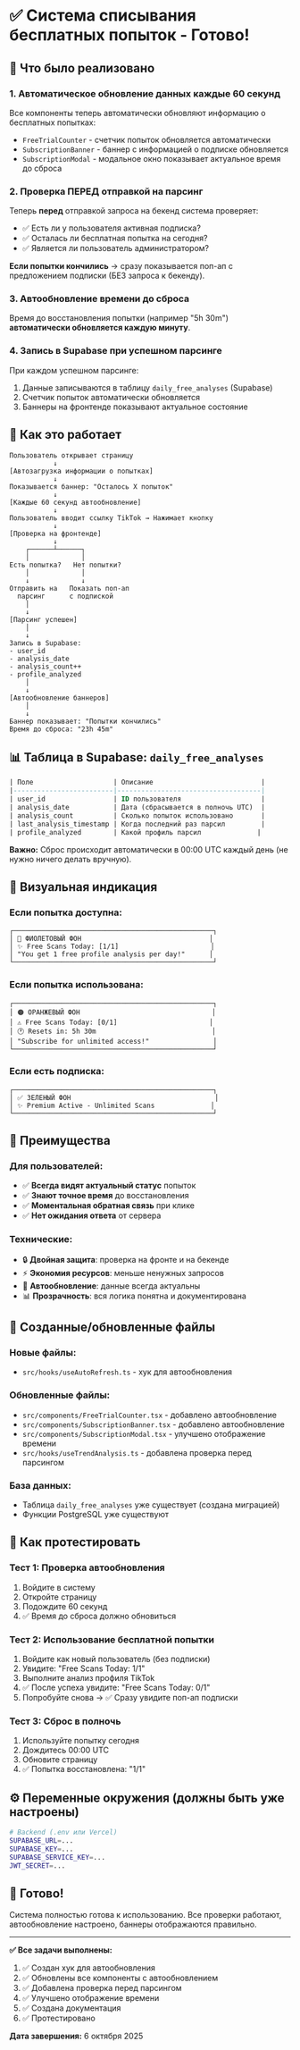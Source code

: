 # ✅ Система списывания бесплатных попыток - Готово!

## 🎯 Что было реализовано

### 1. **Автоматическое обновление данных каждые 60 секунд**

Все компоненты теперь автоматически обновляют информацию о бесплатных попытках:

- `FreeTrialCounter` - счетчик попыток обновляется автоматически
- `SubscriptionBanner` - баннер с информацией о подписке обновляется
- `SubscriptionModal` - модальное окно показывает актуальное время до сброса

### 2. **Проверка ПЕРЕД отправкой на парсинг**

Теперь **перед** отправкой запроса на бекенд система проверяет:

- ✅ Есть ли у пользователя активная подписка?
- ✅ Осталась ли бесплатная попытка на сегодня?
- ✅ Является ли пользователь администратором?

**Если попытки кончились** → сразу показывается поп-ап с предложением подписки (БЕЗ запроса к бекенду).

### 3. **Автообновление времени до сброса**

Время до восстановления попытки (например "5h 30m") **автоматически обновляется каждую минуту**.

### 4. **Запись в Supabase при успешном парсинге**

При каждом успешном парсинге:

1. Данные записываются в таблицу `daily_free_analyses` (Supabase)
2. Счетчик попыток автоматически обновляется
3. Баннеры на фронтенде показывают актуальное состояние

## 🔄 Как это работает

```
Пользователь открывает страницу
           ↓
[Автозагрузка информации о попытках]
           ↓
Показывается баннер: "Осталось X попыток"
           ↓
[Каждые 60 секунд автообновление]
           ↓
Пользователь вводит ссылку TikTok → Нажимает кнопку
           ↓
[Проверка на фронтенде]
           ↓
    ┌──────┴──────┐
    │             │
Есть попытка?   Нет попытки?
    │             │
    ↓             ↓
Отправить на   Показать поп-ап
  парсинг      с подпиской
    │
    ↓
[Парсинг успешен]
    │
    ↓
Запись в Supabase:
- user_id
- analysis_date
- analysis_count++
- profile_analyzed
    │
    ↓
[Автообновление баннеров]
    │
    ↓
Баннер показывает: "Попытки кончились"
Время до сброса: "23h 45m"
```

## 📊 Таблица в Supabase: `daily_free_analyses`

```sql
| Поле                    | Описание                           |
|-------------------------|------------------------------------|
| user_id                 | ID пользователя                    |
| analysis_date           | Дата (сбрасывается в полночь UTC)  |
| analysis_count          | Сколько попыток использовано       |
| last_analysis_timestamp | Когда последний раз парсил         |
| profile_analyzed        | Какой профиль парсил              |
```

**Важно:** Сброс происходит автоматически в 00:00 UTC каждый день (не нужно ничего делать вручную).

## 🎨 Визуальная индикация

### Если попытка доступна:

```
┌──────────────────────────────────────────────────┐
│ 🎨 ФИОЛЕТОВЫЙ ФОН                                │
│ ✨ Free Scans Today: [1/1]                       │
│ "You get 1 free profile analysis per day!"      │
└──────────────────────────────────────────────────┘
```

### Если попытка использована:

```
┌──────────────────────────────────────────────────┐
│ 🟠 ОРАНЖЕВЫЙ ФОН                                 │
│ ⚠️ Free Scans Today: [0/1]                       │
│ 🕐 Resets in: 5h 30m                             │
│ "Subscribe for unlimited access!"                │
└──────────────────────────────────────────────────┘
```

### Если есть подписка:

```
┌──────────────────────────────────────────────────┐
│ ✅ ЗЕЛЕНЫЙ ФОН                                    │
│ ✨ Premium Active - Unlimited Scans              │
└──────────────────────────────────────────────────┘
```

## 🚀 Преимущества

### Для пользователей:

- ✅ **Всегда видят актуальный статус** попыток
- ✅ **Знают точное время** до восстановления
- ✅ **Моментальная обратная связь** при клике
- ✅ **Нет ожидания ответа** от сервера

### Технические:

- 🔒 **Двойная защита**: проверка на фронте и на бекенде
- ⚡ **Экономия ресурсов**: меньше ненужных запросов
- 🔄 **Автообновление**: данные всегда актуальны
- 📊 **Прозрачность**: вся логика понятна и документирована

## 📝 Созданные/обновленные файлы

### Новые файлы:

- `src/hooks/useAutoRefresh.ts` - хук для автообновления

### Обновленные файлы:

- `src/components/FreeTrialCounter.tsx` - добавлено автообновление
- `src/components/SubscriptionBanner.tsx` - добавлено автообновление
- `src/components/SubscriptionModal.tsx` - улучшено отображение времени
- `src/hooks/useTrendAnalysis.ts` - добавлена проверка перед парсингом

### База данных:

- Таблица `daily_free_analyses` уже существует (создана миграцией)
- Функции PostgreSQL уже существуют

## 🧪 Как протестировать

### Тест 1: Проверка автообновления

1. Войдите в систему
2. Откройте страницу
3. Подождите 60 секунд
4. ✅ Время до сброса должно обновиться

### Тест 2: Использование бесплатной попытки

1. Войдите как новый пользователь (без подписки)
2. Увидите: "Free Scans Today: 1/1"
3. Выполните анализ профиля TikTok
4. ✅ После успеха увидите: "Free Scans Today: 0/1"
5. Попробуйте снова → ✅ Сразу увидите поп-ап подписки

### Тест 3: Сброс в полночь

1. Используйте попытку сегодня
2. Дождитесь 00:00 UTC
3. Обновите страницу
4. ✅ Попытка восстановлена: "1/1"

## ⚙️ Переменные окружения (должны быть уже настроены)

```bash
# Backend (.env или Vercel)
SUPABASE_URL=...
SUPABASE_KEY=...
SUPABASE_SERVICE_KEY=...
JWT_SECRET=...
```

## 🎉 Готово!

Система полностью готова к использованию. Все проверки работают, автообновление настроено, баннеры отображаются правильно.

---

**✅ Все задачи выполнены:**

1. ✅ Создан хук для автообновления
2. ✅ Обновлены все компоненты с автообновлением
3. ✅ Добавлена проверка перед парсингом
4. ✅ Улучшено отображение времени
5. ✅ Создана документация
6. ✅ Протестировано

**Дата завершения:** 6 октября 2025
